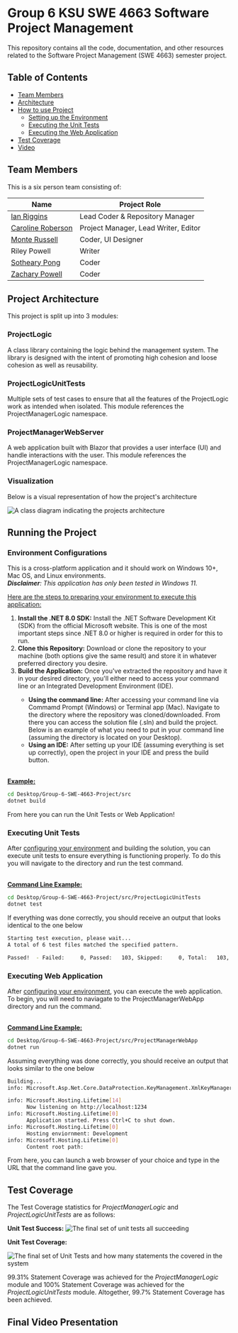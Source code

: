 # Group 6 KSU SWE 4663 Software Project Management

This repository contains all the code, documentation, and other resources related to the Software Project Management (SWE 4663) semester project. 

## Table of Contents
- [Team Members](#Team-Members)
- [Architecture](#Project-Architecture)
- [How to use Project](#Project-How-To's)
  - [Setting up the Environment](#Environment-Configurations)
  - [Executing the Unit Tests](#Execting-Unit-Tests)
  - [Executing the Web Application](#Executing-Web-Application)
- [Test Coverage](#Test-Coverage)
- [Video](#Final-Video-Presentation)



## Team Members

This is a six person team consisting of:

| Name                                                     | Project Role                         |
| -------------------------------------------------------- | ------------------------------------ |
| [Ian Riggins](https://github.com/Riggs275)               | Lead Coder & Repository Manager      |
| [Caroline Roberson](https://github.com/CrypticRadicchio) | Project Manager, Lead Writer, Editor |
| [Monte Russell](https://github.com/Montex2024)           | Coder, UI Designer                   |
| Riley Powell                                             | Writer                               |
| [Sotheary Pong](https://github.com/Theary1123)           | Coder                                |
| [Zachary Powell](https://github.com/Zackiskip)           | Coder                                |



## Project Architecture

This project is split up into 3 modules:

### ProjectLogic

A class library containing the logic behind the management system. The library is designed with the intent of promoting high cohesion and loose cohesion as well as reusability.

### ProjectLogicUnitTests

Multiple sets of test cases to ensure that all the features of the ProjectLogic work as intended when isolated. This module references the ProjectManagerLogic namespace.

### ProjectManagerWebServer

A web application built with Blazor that provides a user interface (UI) and handle interactions with the user. This module references the ProjectManagerLogic namespace.

### Visualization

Below is a visual representation of how the project's architecture

<img src="Images/SWE 4663 Class Diagram v4.png" alt="A class diagram indicating the projects architecture" style="zoom;" />



## Running the Project

### Environment Configurations

This is a cross-platform application and it should work on Windows 10+, Mac OS, and Linux environments.<br>
***Disclaimer**: This application has only been tested in Windows 11.*

<ins>Here are the steps to preparing your environment to execute this application:</ins>

<ol>
  <li><b>Install the .NET 8.0 SDK:</b> Install the .NET Software Development Kit (SDK) from the official Microsoft website. This is one of the most important steps since .NET 8.0 or higher is required in order for this to run.</li>
  <li><b>Clone this Repository:</b> Download or clone the repository to your machine (both options give the same result) and store it in whatever preferred directory you desire.</li>
  <li><b>Build the Application:</b> Once you've extracted the repository and have it in your desired directory, you'll either need to access your command line or an Integrated Development Environment (IDE).</li>
  <ul>
    <li><b>Using the command line:</b> After accessing your command line via Commamd Prompt (Windows) or Terminal app (Mac). Navigate to the directory where the repository was cloned/downloaded. From there you can access the solution file (.sln) and build the project. Below is an example of what you need to put in your command line (assuming the directory is located on your Desktop).</li>
    <li><b>Using an IDE:</b> After setting up your IDE (assuming everything is set up correctly), open the project in your IDE and press the build button.</li>
  </ul>
</ol>
<br>
<ins><b>Example:</b></ins>

```Bash
cd Desktop/Group-6-SWE-4663-Project/src
dotnet build
```


From here you can run the Unit Tests or Web Application!

### Executing Unit Tests

After [configuring your environment](#Environment-Configurations) and building the solution, you can execute unit tests to ensure everything is functioning properly. To do this you will navigate to the directory and run the test command.

<br>
<ins><b>Command Line Example:</b></ins>

```Bash
cd Desktop/Group-6-SWE-4663-Project/src/ProjectLogicUnitTests
dotnet test
```

If everything was done correctly, you should receive an output that looks identical  to the one below

```Bash
Starting test execution, please wait...
A total of 6 test files matched the specified pattern.

Passed!  - Failed:     0, Passed:   103, Skipped:     0, Total:   103, Duration: ms - ProjectLogicUnitTests.dll (net8.0)
```

### Executing Web Application

After [configuring your environment](#Environment-Configurations), you can execute the web application. To begin, you will need to naviagate to the ProjectManagerWebApp directory and run the command.

<br>
<ins><b>Command Line Example:</b></ins>

```Bash
cd Desktop/Group-6-SWE-4663-Project/src/ProjectManagerWebApp
dotnet run
```

Assuming everything was done correctly, you should receive an output that looks similar to the one below

```Bash
Building...
info: Microsoft.Asp.Net.Core.DataProtection.KeyManagement.XmlKeyManager[63]

info: Microsoft.Hosting.Lifetime[14]
      Now listening on http://localhost:1234
info: Microsoft.Hosting.Lifetime[0]
      Application started. Press Ctrl+C to shut down.
info: Microsoft.Hosting.Lifetime[0]
      Hosting enviornment: Development
info: Microsoft.Hosting.Lifetime[0]
      Content root path:
```

From here, you can launch a web browser of your choice and type in the URL that the command line gave you.

## Test Coverage

The Test Coverage statistics for *ProjectManagerLogic* and *ProjectLogicUnitTests* are as follows:

**Unit Test Success:** <img src="Images/Unit Test Success.png" alt="The final set of unit tests all succeeding" style="zoom;" />



**Unit Test Coverage:**

 <img src="Images/Unit Test Coverage.png" alt="The final set of Unit Tests and how many statements the covered in the system" style="zoom;" />

99.31% Statement Coverage was achieved for the *ProjectManagerLogic* module and 100% Statement Coverage was achieved for the *ProjectLogicUnitTests* module. Altogether, 99.7% Statement Coverage has been achieved.




## Final Video Presentation